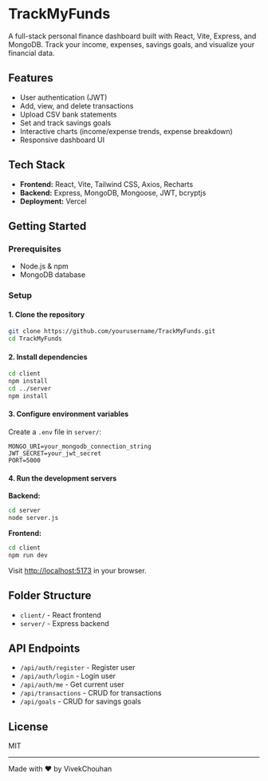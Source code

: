 # TrackMyFunds

A full-stack personal finance dashboard built with React, Vite, Express, and MongoDB. Track your income, expenses, savings goals, and visualize your financial data.

## Features

- User authentication (JWT)
- Add, view, and delete transactions
- Upload CSV bank statements
- Set and track savings goals
- Interactive charts (income/expense trends, expense breakdown)
- Responsive dashboard UI

## Tech Stack

- **Frontend:** React, Vite, Tailwind CSS, Axios, Recharts
- **Backend:** Express, MongoDB, Mongoose, JWT, bcryptjs
- **Deployment:** Vercel

## Getting Started

### Prerequisites

- Node.js & npm
- MongoDB database

### Setup

#### 1. Clone the repository

```sh
git clone https://github.com/yourusername/TrackMyFunds.git
cd TrackMyFunds
```

#### 2. Install dependencies

```sh
cd client
npm install
cd ../server
npm install
```

#### 3. Configure environment variables

Create a `.env` file in `server/`:

```
MONGO_URI=your_mongodb_connection_string
JWT_SECRET=your_jwt_secret
PORT=5000
```

#### 4. Run the development servers

**Backend:**

```sh
cd server
node server.js
```

**Frontend:**

```sh
cd client
npm run dev
```

Visit [http://localhost:5173](http://localhost:5173) in your browser.

## Folder Structure

- `client/` - React frontend
- `server/` - Express backend

## API Endpoints

- `/api/auth/register` - Register user
- `/api/auth/login` - Login user
- `/api/auth/me` - Get current user
- `/api/transactions` - CRUD for transactions
- `/api/goals` - CRUD for savings goals

## License

MIT

---

Made with ❤️ by VivekChouhan

